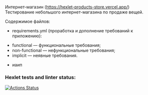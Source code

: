 Интернет-магазин (https://hexlet-products-store.vercel.app/)
Тестирование небольшого интернет-магазина по продаже вещей.

Содержимое файлов:

- requirements.yml (проработка и дополнение требований к приложению):

* functional — функциональные требования;
* non-functional — нефункциональные требования;
* implicit — неявные требования.

- иаип

### Hexlet tests and linter status:
[![Actions Status](https://github.com/ValeriaStroeva/qa-engineer-project-84/workflows/hexlet-check/badge.svg)](https://github.com/ValeriaStroeva/qa-engineer-project-84/actions)
